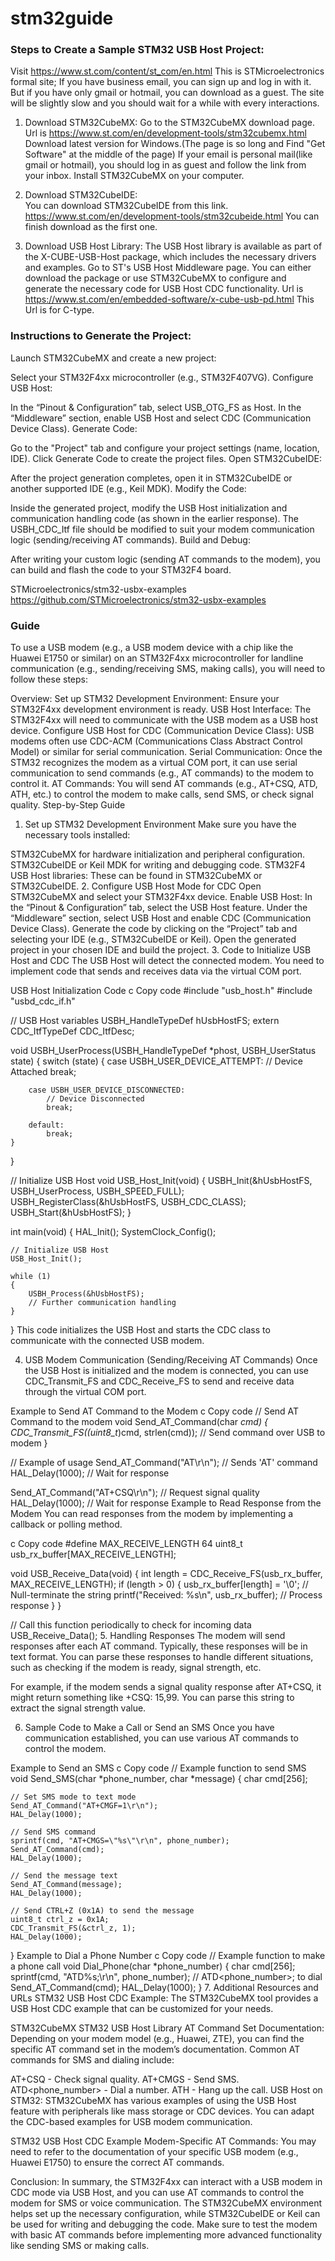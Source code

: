 # stm32guide

### Steps to Create a Sample STM32 USB Host Project:

Visit https://www.st.com/content/st_com/en.html
This is STMicroelectronics formal site;
If you have business email, you can sign up and log in with it.
But if you have only gmail or hotmail, you can download as a guest.
The site will be slightly slow and you should wait for a while with every interactions.

1. Download STM32CubeMX:
    Go to the STM32CubeMX download page.
        Url is https://www.st.com/en/development-tools/stm32cubemx.html
    Download latest version for Windows.(The page is so long and Find "Get Software" at the middle of the page)
    If your email is personal mail(like gmail or hotmail), you should log in as guest and follow the link from your inbox.
    Install STM32CubeMX on your computer.

2. Download STM32CubeIDE:  
    You can download STM32CubeIDE from this link. https://www.st.com/en/development-tools/stm32cubeide.html
    You can finish download as the first one.

3. Download USB Host Library:
    The USB Host library is available as part of the X-CUBE-USB-Host package, which includes the necessary drivers and examples.
    Go to ST's USB Host Middleware page.
    You can either download the package or use STM32CubeMX to configure and generate the necessary code for USB Host CDC functionality.
    Url is https://www.st.com/en/embedded-software/x-cube-usb-pd.html
    This Url is for C-type.


### Instructions to Generate the Project:

Launch STM32CubeMX and create a new project:

Select your STM32F4xx microcontroller (e.g., STM32F407VG).
Configure USB Host:

In the “Pinout & Configuration” tab, select USB_OTG_FS as Host.
In the “Middleware” section, enable USB Host and select CDC (Communication Device Class).
Generate Code:

Go to the "Project" tab and configure your project settings (name, location, IDE).
Click Generate Code to create the project files.
Open STM32CubeIDE:

After the project generation completes, open it in STM32CubeIDE or another supported IDE (e.g., Keil MDK).
Modify the Code:

Inside the generated project, modify the USB Host initialization and communication handling code (as shown in the earlier response).
The USBH_CDC_Itf file should be modified to suit your modem communication logic (sending/receiving AT commands).
Build and Debug:

After writing your custom logic (sending AT commands to the modem), you can build and flash the code to your STM32F4 board.

STMicroelectronics/stm32-usbx-examples
    https://github.com/STMicroelectronics/stm32-usbx-examples


### Guide
To use a USB modem (e.g., a USB modem device with a chip like the Huawei E1750 or similar) on an STM32F4xx microcontroller for landline communication (e.g., sending/receiving SMS, making calls), you will need to follow these steps:

Overview:
Set up STM32 Development Environment: Ensure your STM32F4xx development environment is ready.
USB Host Interface: The STM32F4xx will need to communicate with the USB modem as a USB host device.
Configure USB Host for CDC (Communication Device Class): USB modems often use CDC-ACM (Communications Class Abstract Control Model) or similar for serial communication.
Serial Communication: Once the STM32 recognizes the modem as a virtual COM port, it can use serial communication to send commands (e.g., AT commands) to the modem to control it.
AT Commands: You will send AT commands (e.g., AT+CSQ, ATD, ATH, etc.) to control the modem to make calls, send SMS, or check signal quality.
Step-by-Step Guide
1. Set up STM32 Development Environment
Make sure you have the necessary tools installed:

STM32CubeMX for hardware initialization and peripheral configuration.
STM32CubeIDE or Keil MDK for writing and debugging code.
STM32F4 USB Host libraries: These can be found in STM32CubeMX or STM32CubeIDE.
2. Configure USB Host Mode for CDC
Open STM32CubeMX and select your STM32F4xx device.
Enable USB Host: In the “Pinout & Configuration” tab, select the USB Host feature.
Under the “Middleware” section, select USB Host and enable CDC (Communication Device Class).
Generate the code by clicking on the “Project” tab and selecting your IDE (e.g., STM32CubeIDE or Keil).
Open the generated project in your chosen IDE and build the project.
3. Code to Initialize USB Host and CDC
The USB Host will detect the connected modem. You need to implement code that sends and receives data via the virtual COM port.

USB Host Initialization Code
c
Copy code
#include "usb_host.h"
#include "usbd_cdc_if.h"

// USB Host variables
USBH_HandleTypeDef hUsbHostFS;
extern CDC_ItfTypeDef  CDC_ItfDesc;

void USBH_UserProcess(USBH_HandleTypeDef *phost, USBH_UserStatus state)
{
    switch (state)
    {
        case USBH_USER_DEVICE_ATTEMPT:
            // Device Attached
            break;

        case USBH_USER_DEVICE_DISCONNECTED:
            // Device Disconnected
            break;

        default:
            break;
    }
}

// Initialize USB Host
void USB_Host_Init(void)
{
    USBH_Init(&hUsbHostFS, USBH_UserProcess, USBH_SPEED_FULL);
    USBH_RegisterClass(&hUsbHostFS, USBH_CDC_CLASS);
    USBH_Start(&hUsbHostFS);
}

int main(void)
{
    HAL_Init();
    SystemClock_Config();
    
    // Initialize USB Host
    USB_Host_Init();

    while (1)
    {
        USBH_Process(&hUsbHostFS);
        // Further communication handling
    }
}
This code initializes the USB Host and starts the CDC class to communicate with the connected USB modem.

4. USB Modem Communication (Sending/Receiving AT Commands)
Once the USB Host is initialized and the modem is connected, you can use CDC_Transmit_FS and CDC_Receive_FS to send and receive data through the virtual COM port.

Example to Send AT Command to the Modem
c
Copy code
// Send AT Command to the modem
void Send_AT_Command(char *cmd)
{
    CDC_Transmit_FS((uint8_t*)cmd, strlen(cmd)); // Send command over USB to modem
}

// Example of usage
Send_AT_Command("AT\r\n");  // Sends 'AT' command
HAL_Delay(1000); // Wait for response

Send_AT_Command("AT+CSQ\r\n"); // Request signal quality
HAL_Delay(1000); // Wait for response
Example to Read Response from the Modem
You can read responses from the modem by implementing a callback or polling method.

c
Copy code
#define MAX_RECEIVE_LENGTH 64
uint8_t usb_rx_buffer[MAX_RECEIVE_LENGTH];

void USB_Receive_Data(void)
{
    int length = CDC_Receive_FS(usb_rx_buffer, MAX_RECEIVE_LENGTH);
    if (length > 0)
    {
        usb_rx_buffer[length] = '\0'; // Null-terminate the string
        printf("Received: %s\n", usb_rx_buffer); // Process response
    }
}

// Call this function periodically to check for incoming data
USB_Receive_Data();
5. Handling Responses
The modem will send responses after each AT command. Typically, these responses will be in text format. You can parse these responses to handle different situations, such as checking if the modem is ready, signal strength, etc.

For example, if the modem sends a signal quality response after AT+CSQ, it might return something like +CSQ: 15,99. You can parse this string to extract the signal strength value.

6. Sample Code to Make a Call or Send an SMS
Once you have communication established, you can use various AT commands to control the modem.

Example to Send an SMS
c
Copy code
// Example function to send SMS
void Send_SMS(char *phone_number, char *message)
{
    char cmd[256];

    // Set SMS mode to text mode
    Send_AT_Command("AT+CMGF=1\r\n");
    HAL_Delay(1000);

    // Send SMS command
    sprintf(cmd, "AT+CMGS=\"%s\"\r\n", phone_number);
    Send_AT_Command(cmd);
    HAL_Delay(1000);
    
    // Send the message text
    Send_AT_Command(message);
    HAL_Delay(1000);

    // Send CTRL+Z (0x1A) to send the message
    uint8_t ctrl_z = 0x1A;
    CDC_Transmit_FS(&ctrl_z, 1);
    HAL_Delay(1000);
}
Example to Dial a Phone Number
c
Copy code
// Example function to make a phone call
void Dial_Phone(char *phone_number)
{
    char cmd[256];
    sprintf(cmd, "ATD%s;\r\n", phone_number); // ATD<phone_number>; to dial
    Send_AT_Command(cmd);
    HAL_Delay(1000);
}
7. Additional Resources and URLs
STM32 USB Host CDC Example: The STM32CubeMX tool provides a USB Host CDC example that can be customized for your needs.

STM32CubeMX
STM32 USB Host Library
AT Command Set Documentation: Depending on your modem model (e.g., Huawei, ZTE), you can find the specific AT command set in the modem’s documentation. Common AT commands for SMS and dialing include:

AT+CSQ - Check signal quality.
AT+CMGS - Send SMS.
ATD<phone_number> - Dial a number.
ATH - Hang up the call.
USB Host on STM32: STM32CubeMX has various examples of using the USB Host feature with peripherals like mass storage or CDC devices. You can adapt the CDC-based examples for USB modem communication.

STM32 USB Host CDC Example
Modem-Specific AT Commands: You may need to refer to the documentation of your specific USB modem (e.g., Huawei E1750) to ensure the correct AT commands.

Conclusion:
In summary, the STM32F4xx can interact with a USB modem in CDC mode via USB Host, and you can use AT commands to control the modem for SMS or voice communication. The STM32CubeMX environment helps set up the necessary configuration, while STM32CubeIDE or Keil can be used for writing and debugging the code. Make sure to test the modem with basic AT commands before implementing more advanced functionality like sending SMS or making calls.
